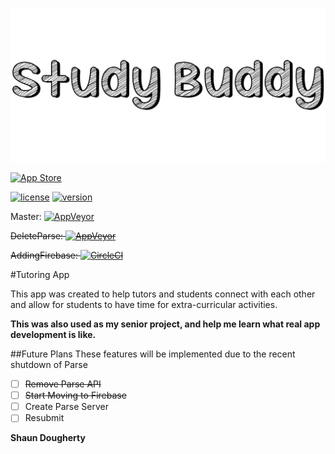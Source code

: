 ![Study Buddy](https://github.com/Shaunthehugo/Study-Buddy/blob/master/StudyBuddyTitle.png)

[![App Store](https://devimages.apple.com.edgekey.net/app-store/marketing/guidelines/images/badge-download-on-the-app-store.svg)](https://itunes.apple.com/us/app/study-buddy-messaging-app/id1112312221?ls=1&mt=8)

  [![license](https://img.shields.io/github/license/mashape/apistatus.svg?style=flat-square)]()  [![version](https://img.shields.io/badge/version-1.0-green.svg?style=flat-square)]()

Master: [![AppVeyor](https://img.shields.io/appveyor/ci/gruntjs/grunt.svg?style=flat-square)]()

~~DeleteParse: [![AppVeyor](https://img.shields.io/appveyor/ci/gruntjs/grunt.svg?style=flat-square)]()~~

~~AddingFirebase: [![CircleCI](https://img.shields.io/circleci/project/BrightFlair/PHP.Gt.svg?style=flat-square)]()~~


#Tutoring App

This app was created to help tutors and students connect with each other and allow for students to have time for extra-curricular activities.

**This was also used as my senior project, and help me learn what real app development is like.**

##Future Plans
These features will be implemented due to the recent shutdown of Parse

- [ ] ~~Remove Parse API~~
- [ ] ~~Start Moving to Firebase~~
- [ ] Create Parse Server
- [ ] Resubmit

**Shaun Dougherty**
